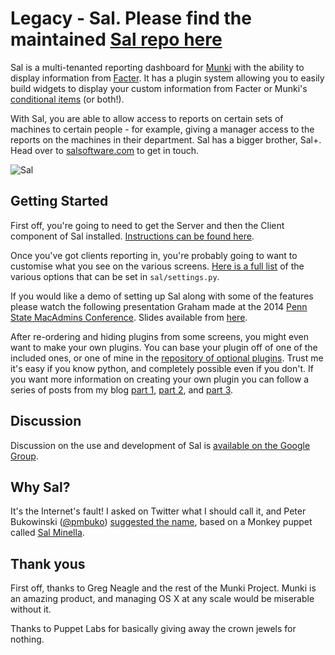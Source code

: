 # Legacy - Sal. Please find the maintained [Sal repo here](https://github.com/salopensource/sal)

Sal is a multi-tenanted reporting dashboard for [Munki](https://github.com/munki/munki/) with the ability to display information from [Facter](http://puppetlabs.com/facter). It has a plugin system allowing you to easily build widgets to display your custom information from Facter or Munki's [conditional items](https://github.com/munki/munki/wiki/Conditional-Items) (or both!).

With Sal, you are able to allow access to reports on certain sets of machines to certain people - for example, giving a manager access to the reports on the machines in their department. Sal has a bigger brother, Sal+. Head over to [salsoftware.com](http://salsoftware.com) to get in touch.

![Sal](docs/img/Sal.png)

## Getting Started

First off, you're going to need to get the Server and then the Client component of Sal installed. [Instructions can be found here](https://github.com/salsoftware/sal/blob/master/docs/Installation.md).

Once you've got clients reporting in, you're probably going to want to customise what you see on the various screens. [Here is a full list](https://github.com/salsoftware/sal/blob/master/docs/Settings.md) of the various options that can be set in ``sal/settings.py``.

If you would like a demo of setting up Sal along with some of the features please watch the following presentation Graham made at the 2014 [Penn State MacAdmins Conference](http://youtu.be/BPTJnz27T44?t=21m28s). Slides available from [here](http://grahamgilbert.com/images/posts/2014-07-09/Multi_site_Munki.pdf).

After re-ordering and hiding plugins from some screens, you might even want to make your own plugins. You can base your plugin off of one of the included ones, or one of mine in the [repository of optional plugins](https://github.com/salsoftware/grahamgilbert-plugins). Trust me it's easy if you know python, and completely possible even if you don't. If you want more information on creating your own plugin you can follow a series of posts from my blog [part 1](http://grahamgilbert.com/blog/2014/01/26/writing-plugins-for-sal-part-1/), [part 2](http://grahamgilbert.com/blog/2014/02/07/writing-plugins-for-sal-part-2/), and [part 3](http://grahamgilbert.com/blog/2014/02/17/writing-plugins-for-sal-part-3/).

## Discussion

Discussion on the use and development of Sal is [available on the Google Group](http://groups.google.com/group/sal-discuss).

## Why Sal?

It's the Internet's fault! I asked on Twitter what I should call it, and Peter Bukowinski ([@pmbuko](https://twitter.com/pmbuko)) [suggested the name](https://twitter.com/pmbuko/status/377155523726290944), based on a Monkey puppet called [Sal Minella](http://muppet.wikia.com/wiki/Sal_Minella).

## Thank yous

First off, thanks to Greg Neagle and the rest of the Munki Project. Munki is an amazing product, and managing OS X at any scale would be miserable without it.

Thanks to Puppet Labs for basically giving away the crown jewels for nothing.
